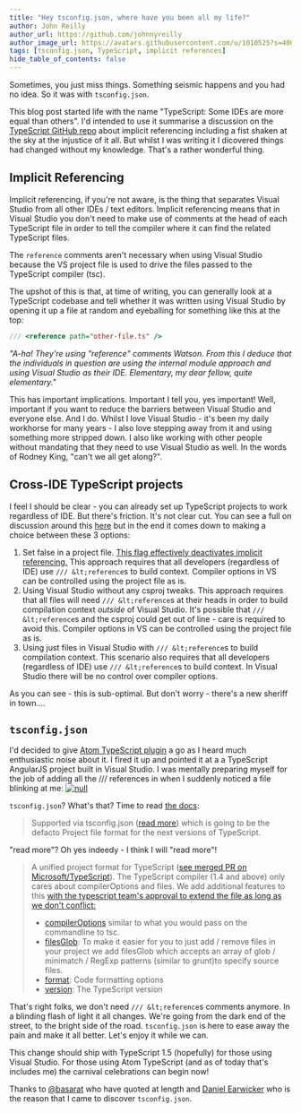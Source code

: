 ```yaml
---
title: "Hey tsconfig.json, where have you been all my life?"
author: John Reilly
author_url: https://github.com/johnnyreilly
author_image_url: https://avatars.githubusercontent.com/u/1010525?s=400&u=294033082cfecf8ad1645b4290e362583b33094a&v=4
tags: [tsconfig.json, TypeScript, implicit references]
hide_table_of_contents: false
---
```

Sometimes, you just miss things. Something seismic happens and you had no idea. So it was with `tsconfig.json`.

 This blog post started life with the name "TypeScript: Some IDEs are more equal than others". I'd intended to use it summarise a discussion on the [TypeScript GitHub repo](<https://github.com/Microsoft/TypeScript/issues/1066>) about implicit referencing including a fist shaken at the sky at the injustice of it all. But whilst I was writing it I dicovered things had changed without my knowledge. That's a rather wonderful thing.

## Implicit Referencing

Implicit referencing, if you're not aware, is the thing that separates Visual Studio from all other IDEs / text editors. Implicit referencing means that in Visual Studio you don't need to make use of comments at the head of each TypeScript file in order to tell the compiler where it can find the related TypeScript files.

The `reference` comments aren't necessary when using Visual Studio because the VS project file is used to drive the files passed to the TypeScript compiler (tsc).

The upshot of this is that, at time of writing, you can generally look at a TypeScript codebase and tell whether it was written using Visual Studio by opening it up a file at random and eyeballing for something like this at the top:

```ts
/// <reference path="other-file.ts" />
```

*"A-ha! They're using "reference" comments Watson. From this I deduce that the individuals in question are using the internal module approach and using Visual Studio as their IDE. Elementary, my dear fellow, quite elementary."*

This has important implications. Important I tell you, yes important! Well, important if you want to reduce the barriers between Visual Studio and everyone else. And I do. Whilst I love Visual Studio - it's been my daily workhorse for many years - I also love stepping away from it and using something more stripped down. I also like working with other people without mandating that they need to use Visual Studio as well. In the words of Rodney King, "can't we all get along?".

## Cross-IDE TypeScript projects

I feel I should be clear - you can already set up TypeScript projects to work regardless of IDE. But there's friction. It's not clear cut. You can see a full on discussion around this [here](<https://github.com/Microsoft/TypeScript/issues/1066>) but in the end it comes down to making a choice between these 3 options:

1. Set <TypeScriptEnabled>false</TypeScriptEnabled> in a project file. [This flag effectively deactivates implicit referencing.](<https://github.com/Microsoft/TypeScript/issues/1066#issuecomment-63727612>) This approach requires that all developers (regardless of IDE) use `/// &lt;reference`s to build context. Compiler options in VS can be controlled using the project file as is.
2. Using Visual Studio without any csproj tweaks. This approach requires that all files will need `/// &lt;reference`s at their heads in order to build compilation context *outside* of Visual Studio. It's possible that `/// &lt;reference`s and the csproj could get out of line - care is required to avoid this. Compiler options in VS can be controlled using the project file as is.
3. Using just files in Visual Studio with `/// &lt;reference`s to build compilation context. This scenario also requires that all developers (regardless of IDE) use `/// &lt;reference`s to build context. In Visual Studio there will be no control over compiler options.

<!-- -->

As you can see - this is sub-optimal. But don't worry - there's a new sheriff in town....

## `tsconfig.json`

I'd decided to give [Atom TypeScript plugin](<https://github.com/TypeStrong/atom-typescript>) a go as I heard much enthusiastic noise about it. I fired it up and pointed it at a a TypeScript AngularJS project built in Visual Studio. I was mentally preparing myself for the job of adding all the /// references in when I suddenly noticed a file blinking at me: [![null](<http://3.bp.blogspot.com/-cK80o3-ysP0/VPCV9fxtwXI/AAAAAAAAAzA/HC8uY9wjB7s/s640/Screenshot%2B2015-02-27%2B16.05.29.png>)](<http://3.bp.blogspot.com/-cK80o3-ysP0/VPCV9fxtwXI/AAAAAAAAAzA/HC8uY9wjB7s/s1600/Screenshot%2B2015-02-27%2B16.05.29.png>)

`tsconfig.json`? What's that? Time to read [the docs](<https://github.com/TypeStrong/atom-typescript#project-support>):

> Supported via tsconfig.json ([read more](<https://github.com/TypeStrong/atom-typescript/blob/master/docs/tsconfig.md>)) which is going to be the defacto Project file format for the next versions of TypeScript.

"read more"? Oh yes indeedy - I think I will "read more"!

> A unified project format for TypeScript ([see merged PR on Microsoft/TypeScript](<https://github.com/Microsoft/TypeScript/pull/1692>)). The TypeScript compiler (1.4 and above) only cares about compilerOptions and files. We add additional features to this [with the typescript team's approval to extend the file as long as we don't conflict:](<https://github.com/Microsoft/TypeScript/issues/1955>)
> 
> - [compilerOptions](<https://github.com/TypeStrong/atom-typescript/blob/e2fa67c4715189b71430f766ed9a92d9fb3255f9/lib/main/tsconfig/tsconfig.ts#L8-L35>) similar to what you would pass on the commandline to tsc. 
> - [filesGlob](<https://github.com/TypeStrong/atom-typescript/blob/master/docs/tsconfig.md#filesglob>): To make it easier for you to just add / remove files in your project we add filesGlob which accepts an array of glob / minimatch / RegExp patterns (similar to grunt)to specify source files.
> - [format](<https://github.com/TypeStrong/atom-typescript/blob/master/docs/tsconfig.md#format>): Code formatting options
> - [version](<https://github.com/TypeStrong/atom-typescript/blob/master/docs/tsconfig.md#version>): The TypeScript version
> 
> <!-- -->

That's right folks, we don't need `/// &lt;reference`s comments anymore. In a blinding flash of light it all changes. We're going from the dark end of the street, to the bright side of the road. `tsconfig.json` is here to ease away the pain and make it all better. Let's enjoy it while we can.

This change should ship with TypeScript 1.5 (hopefully) for those using Visual Studio. For those using Atom TypeScript (and as of today that's includes me) the carnival celebrations can begin now!

Thanks to [@basarat](<https://github.com/basarat>) who have quoted at length and [Daniel Earwicker](<https://smellegantcode.wordpress.com/>) who is the reason that I came to discover `tsconfig.json`.


